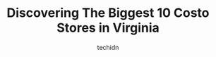 ---
layout: ampstory
image: https://i0.wp.com/paketmu.com/wp-content/uploads/2023/06/costco-wholesale-0-in-virginia-1686366569.jpeg?resize=640,853
author: techidn
featured: false
description: Explore the diverse Costo Store scene in Virginia, home to an incredible selection of 10 establishments catering to every taste. Whether youre in search of iconic favorites or undiscovered 
title: Discovering The Biggest 10 Costo Stores in Virginia
cover:
   title: Discovering The Biggest 10 Costo Stores in Virginia
   subtitle: RICKPATE
   background: https://paketmu.com/wp-content/uploads/2023/06/costco-wholesale-0-in-virginia-1686366569.jpeg

pages: 
 - layout: thirds
   top: <h1>#1 Costco Wholesale</h1>
   bottom: "<p>Plenty of room for overnight parking for early morning delivery.  Depending on what you deliver call to see if they can take you early. They too 1hr to unload which isnt</p>"
   background: https://paketmu.com/wp-content/uploads/2023/06/costco-wholesale-1-in-virginia-1686366570.jpeg
   backgroundblur: true
 - layout: thirds
   top: <h1>#2 Costco Wholesale</h1>
   bottom: "<p>We usually choose to go to this busy Costco warehouse location week days, only if theres special deal we cannot miss, due to the volume and crowded parking. Happy with</p>"
   background: https://paketmu.com/wp-content/uploads/2023/06/costco-wholesale-2-in-virginia-1686366571.jpeg
   cta:
      link: https://paketmu.com/discovering-the-biggest-10-costo-stores-in-virginia/
      text: Discovering The Biggest 10 Costo Stores in Virginia
 - layout: thirds
   top: <h1>#3 Costco Wholesale</h1>
   bottom: "<p>Costco could you please open other store in Virginia Beach. This Costco is always busy which makes it hard to shop. Also the food court is in the way of getting out and p</p>"
   background: https://paketmu.com/wp-content/uploads/2023/06/costco-wholesale-3-in-virginia-1686366572.jpeg
   cta:
      link: https://paketmu.com/discovering-the-biggest-10-costo-stores-in-virginia/
      text: Discovering The Biggest 10 Costo Stores in Virginia
 - layout: thirds
   top: <h1>#4 Costco Wholesale</h1>
   bottom: "<p>21398 Price Cascades Plaza, Sterling, VA 20164, United States</p>"
   background: https://images.unsplash.com/photo-1632260260864-caf7fde5ec36?ixlib=rb-4.0.3&ixid=MnwxMjA3fDB8MHxwaG90by1wYWdlfHx8fGVufDB8fHx8&auto=format&fit=crop&w=640&h=853&q=80
   cta:
      link: https://paketmu.com/discovering-the-biggest-10-costo-stores-in-virginia/
      text: Discovering The Biggest 10 Costo Stores in Virginia
 - layout: thirds
   top: <h1>#5 Costco Wholesale</h1>
   bottom: "<p>1200 S Fern St, Arlington, VA 22202, United States</p>"
   background: https://images.unsplash.com/photo-1597773150796-e5c14ebecbf5?ixlib=rb-4.0.3&ixid=MnwxMjA3fDB8MHxwaG90by1wYWdlfHx8fGVufDB8fHx8&auto=format&fit=crop&w=640&h=853&q=80
   cta:
      link: https://paketmu.com/discovering-the-biggest-10-costo-stores-in-virginia/
      text: Discovering The Biggest 10 Costo Stores in Virginia
 - layout: thirds
   top: <h1>#6 Costco Wholesale</h1>
   bottom: "<p>251 Front Royal Pike, Winchester, VA 22602, United States</p>"
   background: https://images.unsplash.com/photo-1534312527009-56c7016453e6?ixlib=rb-4.0.3&ixid=MnwxMjA3fDB8MHxwaG90by1wYWdlfHx8fGVufDB8fHx8&auto=format&fit=crop&w=640&h=853&q=80
   cta:
      link: https://paketmu.com/discovering-the-biggest-10-costo-stores-in-virginia/
      text: Discovering The Biggest 10 Costo Stores in Virginia
 - layout: thirds
   top: <h1>#7 Costco Wholesale</h1>
   bottom: "<p>10701 Sudley Manor Dr, Manassas, VA 20109, United States</p>"
   background: https://images.unsplash.com/photo-1531169509526-f8f1fdaa4a67?ixlib=rb-4.0.3&ixid=MnwxMjA3fDB8MHxwaG90by1wYWdlfHx8fGVufDB8fHx8&auto=format&fit=crop&w=640&h=853&q=80
   cta:
      link: https://paketmu.com/discovering-the-biggest-10-costo-stores-in-virginia/
      text: Discovering The Biggest 10 Costo Stores in Virginia
 - layout: thirds
   middle: Continue reading...
   background: https://images.unsplash.com/photo-1608501821300-4f99e58bba77?ixlib=rb-4.0.3&ixid=MnwxMjA3fDB8MHxwaG90by1wYWdlfHx8fGVufDB8fHx8&auto=format&fit=crop&w=640&h=853&q=80
   cta:
      link: https://paketmu.com/discovering-the-biggest-10-costo-stores-in-virginia/
      text: Discovering The Biggest 10 Costo Stores in Virginia
      
---